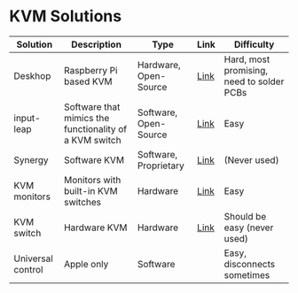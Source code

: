 # KVM Solutions

| Solution          | Description                                            | Type                  | Link                                             | Difficulty                                |
| ----------------- | ------------------------------------------------------ | --------------------- | ------------------------------------------------ | ----------------------------------------- |
| Deskhop           | Raspberry Pi based KVM                                 | Hardware, Open-Source | [Link](https://github.com/hrvach/deskhop)        | Hard, most promising, need to solder PCBs |
| input-leap        | Software that mimics the functionality of a KVM switch | Software, Open-Source | [Link](https://github.com/input-leap/input-leap) | Easy                                      |
| Synergy           | Software KVM                                           | Software, Proprietary | [Link](https://symless.com/synergy)              | (Never used)                              |
| KVM monitors      | Monitors with built-in KVM switches                    | Hardware              | [Link](https://www.amazon.com/s?k=kvm+monitor)   | Easy                                      |
| KVM switch        | Hardware KVM                                           | Hardware              | [Link](https://www.amazon.com/s?k=kvm+switch)    | Should be easy (never used)               |
| Universal control | Apple only                                             | Software              |                                                  | Easy, disconnects sometimes               |
